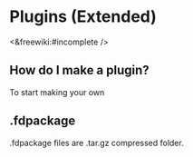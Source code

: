 # Plugins (Extended)

<&freewiki:#incomplete />

## How do I make a plugin?

To start making your own

## .fdpackage

.fdpackage files are .tar.gz compressed folder.
